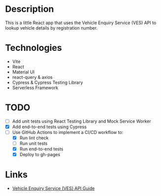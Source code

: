 # Description

This is a little React app that uses the Vehicle Enquiry Service (VES) API to lookup vehicle details by registration number.

# Technologies

* Vite
* React
* Material UI
* react-query & axios
* Cypress & Cypress Testing Library
* Serverless Framework

# TODO

* [ ] Add unit tests using React Testing Library and Mock Service Worker
* [x] Add end-to-end tests using Cypress
* [ ] Use GitHub Actions to implement a CI/CD workflow to:
    * [x] Run lint check
    * [ ] Run unit tests
    * [x] Run end-to-end tests
    * [x] Deploy to gh-pages

# Links

* [Vehicle Enquiry Service (VES) API Guide](https://developer-portal.driver-vehicle-licensing.api.gov.uk/apis/vehicle-enquiry-service/vehicle-enquiry-service-description.html#vehicle-enquiry-service-ves-api-guide)
